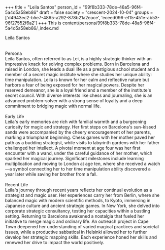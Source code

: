 +++
title = "Leila Santos"
person_id = "99f8b333-78de-48a5-96f4-5a4d5a58eb86"
draft = false
society = "crescent-2024-10-04"
groups = ['d4943ec2-b5e7-4865-a292-878b21a2eace', 'eceed096-ef15-451e-ab53-96f27552f6a2']
+++
This is content/persons/99f8b333-78de-48a5-96f4-5a4d5a58eb86/_index.md

<div class="h1_1_right">Leila Santos</div><br>
<br>
<div class="h2">Persona</div><div class="plain">Leila Santos, often referred to as Lei, is a highly strategic thinker with an impressive knack for solving complex problems. Born in Barcelona and raised in London, she leads a dual life as a prestigious school student and a member of a secret magic institute where she studies her unique ability: time manipulation. Leila is known for her calm and reflective nature but harbors a fear of being exposed for her magical powers. Despite her reserved demeanor, she is a loyal friend and a member of the institute's secret council. With diverse interests like chess and journaling, she is an advanced problem-solver with a strong sense of loyalty and a deep commitment to bridging magic with normal life.</div><br>
<div class="h2">Early Life</div><div class="plain">Leila's early memories are rich with familial warmth and a burgeoning curiosity for magic and strategy. Her first steps on Barcelona's sun-kissed sands were accompanied by the cheery encouragement of her parents, marking a triumphant beginning. Chess games with her mother paved her path as a budding strategist, while visits to labyrinth gardens with her father challenged her intellect. A pivotal moment at age four was her first encounter with a wand, under the careful guidance of her mother, which sparked her magical journey. Significant milestones include learning multiplication and moving to London at age ten, where she received a watch—a symbol connecting her to her time manipulation ability discovered a year later while saving her brother from a fall.</div><br>
<div class="h2">Recent Life</div><div class="plain">Leila's journey through recent years reflects her continual evolution as a strategist and magic user. Her experiences carry her from Berlin, where she balanced magic with modern scientific methods, to Kyoto, immersing in Japanese culture and ancient strategic games. In New York, she delved into corporate strategic consultancy, testing her capacities within a bustling setting. Returning to Barcelona awakened a nostalgia that fueled her initiative to merge magic and ordinary life. An outreach project in Cape Town deepened her understanding of varied magical practices and societal issues, while a productive sabbatical in Helsinki allowed her to further develop her strategic mapping skills. Each experience honed her skills and renewed her drive to impact the world positively.</div><br>
